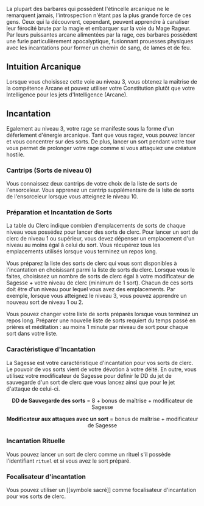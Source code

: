 La plupart des barbares qui possèdent l'étincelle arcanique ne le remarquent jamais, l'introspection n'étant pas la plus grande force de ces gens. Ceux qui la découvrent, cependant, peuvent apprendre à canaliser leur férocité brute par la magie et embarquer sur la voie du Mage Rageur. Par leurs puissantes arcane alimentées par la rage, ces barbares possèdent une furie particulièrement apocalyptique, fusionnant prouesses physiques avec les incantations pour former un chemin de sang, de lames et de feu.

## Intuition Arcanique

Lorsque vous choisissez cette voie au niveau 3, vous obtenez la maîtrise de la compétence Arcane et pouvez utiliser votre Constitution plutôt que votre Intelligence pour les jets d'Intelligence (Arcane).

## Incantation

Egalement au niveau 3, votre rage se manifeste sous la forme d'un déferlement d'énergie arcanique. Tant que vous ragez, vous pouvez lancer et vous concentrer sur des sorts. De plus, lancer un sort pendant votre tour vous permet de prolonger votre rage comme si vous attaquiez une créature hostile. 
### Cantrips (Sorts de niveau 0)

Vous connaissez deux cantrips de votre choix de la liste de sorts de l'ensorceleur. Vous apprenez un cantrip supplémentaire de la lsite de sorts de l'ensorceleur lorsque vous atteignez le niveau 10.

### Préparation et Incantation de Sorts

La table du Clerc indique combien d'emplacements de sorts de chaque niveau vous possédez pour lancer des sorts de clerc. Pour lancer un sort de clerc de niveau 1 ou supérieur, vous devez dépenser un emplacement d'un niveau au moins égal à celui du sort. Vous récupérez tous les emplacements utilisés lorsque vous terminez un repos long.

Vous préparez la liste des sorts de clerc qui vous sont disponibles à l'incantation en choisissant parmi la liste de sorts du clerc. Lorsque vous le faites, choisissez un nombre de sorts de clerc égal à votre modificateur de Sagesse + votre niveau de clerc (minimum de 1 sort). Chacun de ces sorts doit être d'un niveau pour lequel vous avez des emplacements. Par exemple, lorsque vous atteignez le niveau 3, vous pouvez apprendre un nouveau sort de niveau 1 ou 2.

Vous pouvez changer votre liste de sorts préparés lorsque vous terminez un repos long. Préparer une nouvelle liste de sorts requiert du temps passé en prières et méditation : au moins 1 minute par niveau de sort pour chaque sort dans votre liste.

### Caractéristique d'Incantation

La Sagesse est votre caractéristique d'incantation pour vos sorts de clerc. Le pouvoir de vos sorts vient de votre dévotion à votre déité. En outre, vous utilisez votre modificateur de Sagesse pour définir le DD du jet de sauvegarde d'un sort de clerc que vous lancez ainsi que pour le jet d'attaque de celui-ci.

<p style="text-align:center"><b>DD de Sauvegarde des sorts</b> = 8 + bonus de maîtrise + modificateur de Sagesse</p>

<p style="text-align:center"><b>Modificateur aux attaques avec un sort</b> = bonus de maîtrise + modificateur de Sagesse</p>

### Incantation Rituelle

Vous pouvez lancer un sort de clerc comme un rituel s'il possède l'identifiant `rituel` et si vous avez le sort préparé.

### Focalisateur d'incantation

Vous pouvez utiliser un [[symbole sacré]] comme focalisateur d'incantation pour vos sorts de clerc.
